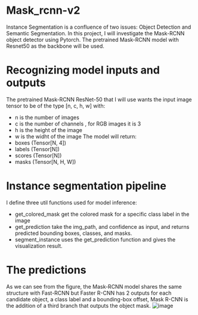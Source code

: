 # Mask_rcnn-v2
Instance Segmentation is a confluence of two issues: Object Detection and Semantic Segmentation. In this project, I will investigate the Mask-RCNN object detector using Pytorch. The pretrained Mask-RCNN model with Resnet50 as the backbone will be used.

# Recognizing model inputs and outputs
The pretrained Mask-RCNN ResNet-50 that I will use wants the input image tensor to be of the type [n, c, h, w] with:
- n is the number of images
- c is the number of channels , for RGB images it is 3
- h is the height of the image
- w is the widht of the image
The model will return:
- boxes (Tensor[N, 4])
- labels (Tensor[N])
- scores (Tensor[N])
- masks (Tensor[N, H, W])

# Instance segmentation pipeline
I define three util functions used for model inference:
- get_colored_mask get the colored mask for a specific class label in the image
- get_prediction take the img_path, and confidence as input, and returns predicted bounding boxes, classes, and masks.
- segment_instance uses the get_prediction function and gives the visualization result.

# The predictions
As we can see from the figure, the Mask-RCNN model shares the same structure with Fast-RCNN but Faster R-CNN has 2 outputs for each candidate object, a class label and a bounding-box offset, Mask R-CNN is the addition of a third branch that outputs the object mask. 
![image](https://user-images.githubusercontent.com/70872369/202607121-93bed954-f137-475a-877a-142d7f9b57cc.png)
